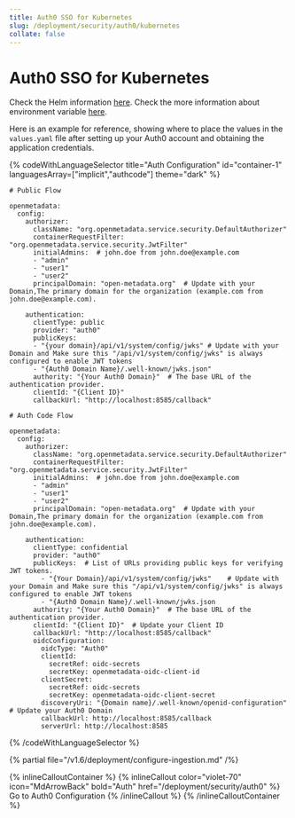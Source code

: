```yaml
---
title: Auth0 SSO for Kubernetes
slug: /deployment/security/auth0/kubernetes
collate: false
---
```


# Auth0 SSO for Kubernetes

Check the Helm information [here](https://artifacthub.io/packages/search?repo=open-metadata).
Check the more information about environment variable [here](/deployment/security/configuration-parameters).

Here is an example for reference, showing where to place the values in the `values.yaml` file after setting up your Auth0 account and obtaining the application credentials.

{% codeWithLanguageSelector title="Auth Configuration" id="container-1" languagesArray=["implicit","authcode"] theme="dark" %}

```implicit
# Public Flow

openmetadata:
  config:
    authorizer:
      className: "org.openmetadata.service.security.DefaultAuthorizer"
      containerRequestFilter: "org.openmetadata.service.security.JwtFilter"
      initialAdmins:  # john.doe from john.doe@example.com
      - "admin"
      - "user1"
      - "user2"
      principalDomain: "open-metadata.org"  # Update with your Domain,The primary domain for the organization (example.com from john.doe@example.com).     

    authentication:
      clientType: public
      provider: "auth0"
      publicKeys: 
      - "{your domain}/api/v1/system/config/jwks" # Update with your Domain and Make sure this "/api/v1/system/config/jwks" is always configured to enable JWT tokens
      - "{Auth0 Domain Name}/.well-known/jwks.json"
      authority: "{Your Auth0 Domain}"  # The base URL of the authentication provider.      
      clientId: "{Client ID}"
      callbackUrl: "http://localhost:8585/callback"
```

```authcode
# Auth Code Flow 

openmetadata:
  config:
    authorizer:
      className: "org.openmetadata.service.security.DefaultAuthorizer"  
      containerRequestFilter: "org.openmetadata.service.security.JwtFilter"  
      initialAdmins:  # john.doe from john.doe@example.com
      - "admin"
      - "user1"
      - "user2"
      principalDomain: "open-metadata.org"  # Update with your Domain,The primary domain for the organization (example.com from john.doe@example.com).  

    authentication:
      clientType: confidential 
      provider: "auth0" 
      publicKeys:  # List of URLs providing public keys for verifying JWT tokens.
        - "{Your Domain}/api/v1/system/config/jwks"    # Update with your Domain and Make sure this "/api/v1/system/config/jwks" is always configured to enable JWT tokens
        - "{Auth0 Domain Name}/.well-known/jwks.json
      authority: "{Your Auth0 Domain}"  # The base URL of the authentication provider.
      clientId: "{Client ID}"  # Update your Client ID
      callbackUrl: "http://localhost:8585/callback"
      oidcConfiguration:
        oidcType: "Auth0"  
        clientId:
          secretRef: oidc-secrets
          secretKey: openmetadata-oidc-client-id  
        clientSecret:
          secretRef: oidc-secrets
          secretKey: openmetadata-oidc-client-secret  
        discoveryUri: "{Domain name}/.well-known/openid-configuration"  # Update your Auth0 Domain
        callbackUrl: http://localhost:8585/callback  
        serverUrl: http://localhost:8585  
```

{% /codeWithLanguageSelector %}

{% partial file="/v1.6/deployment/configure-ingestion.md" /%}

{% inlineCalloutContainer %}
  {% inlineCallout
    color="violet-70"
    icon="MdArrowBack"
    bold="Auth"
    href="/deployment/security/auth0" %}
    Go to Auth0 Configuration
  {% /inlineCallout %}
{% /inlineCalloutContainer %}
